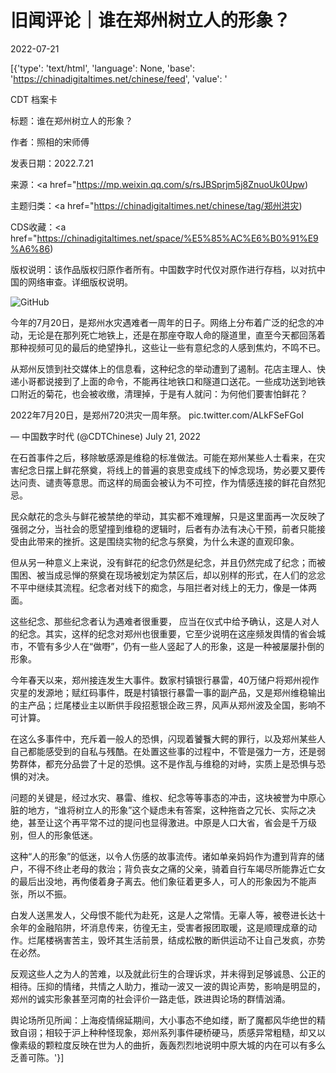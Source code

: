 # 旧闻评论｜谁在郑州树立人的形象？

2022-07-21

[{'type': 'text/html', 'language': None, 'base': 'https://chinadigitaltimes.net/chinese/feed', 'value': '

CDT 档案卡

标题：谁在郑州树立人的形象？

作者：照相的宋师傅

发表日期：2022.7.21

来源：<a href="https://mp.weixin.qq.com/s/rsJBSprjm5j8ZnuoUk0Upw)

主题归类：<a href="https://chinadigitaltimes.net/chinese/tag/郑州洪灾)

CDS收藏：<a href="https://chinadigitaltimes.net/space/%E5%85%AC%E6%B0%91%E9%A6%86)

版权说明：该作品版权归原作者所有。中国数字时代仅对原作进行存档，以对抗中国的网络审查。详细版权说明。





![GitHub](https://chinadigitaltimes.net/chinese/files/2022/07/image-1658394787794.png)

今年的7月20日，是郑州水灾遇难者一周年的日子。网络上分布着广泛的纪念的冲动，无论是在那列死亡地铁上，还是在那座夺取人命的隧道里，直至今天都回荡着那种视频可见的最后的绝望挣扎，这些让一些有意纪念的人感到焦灼，不鸣不已。

从郑州反馈到社交媒体上的信息看，这种纪念的举动遭到了遏制。花店主理人、快递小哥都说接到了上面的命令，不能再往地铁口和隧道口送花。一些成功送到地铁口附近的菊花，也会被收缴，清理掉，于是有人就问：为何他们要害怕鲜花？



2022年7月20日，是郑州720洪灾一周年祭。 pic.twitter.com/ALkFSeFGoI

&mdash; 中国数字时代 (@CDTChinese) July 21, 2022



在石首事件之后，移除敏感源是维稳的标准做法。可能在郑州某些人士看来，在灾害纪念日摆上鲜花祭奠，将线上的普遍的哀思变成线下的悼念现场，势必要又要传达问责、谴责等意思。而这样的局面会被认为不可控，作为情感连接的鲜花自然犯忌。

民众献花的念头与鲜花被禁绝的举动，其实都不难理解，只是这里面再一次反映了强弱之分，当社会的愿望撞到维稳的逻辑时，后者有办法有决心干预，前者只能接受由此带来的挫折。这是围绕实物的纪念与祭奠，为什么未遂的直观印象。

但从另一种意义上来说，没有鲜花的纪念仍然是纪念，并且仍然完成了纪念；而被围困、被当成忌惮的祭奠在现场被划定为禁区后，却以别样的形式，在人们的忿忿不平中继续其流程。纪念者对线下的痴念，与阻拦者对线上的无力，像是一体两面。

这些纪念、那些纪念者认为遇难者很重要， 应当在仪式中给予确认，这是人对人的纪念。其实，这样的纪念对郑州也很重要，它至少说明在这座频发舆情的省会城市，不管有多少人在“做嘢”，仍有一些人竖起了人的形象，这是一种被屡屡扑倒的形象。

今年春天以来，郑州接连发生大事件。数家村镇银行暴雷，40万储户将郑州视作灾星的发源地；赋红码事件，既是村镇银行暴雷一事的副产品，又是郑州维稳输出的主产品；烂尾楼业主以断供手段招惹银企政三界，风声从郑州波及全国，影响不可计算。

在这么多事件中，充斥着一般人的恐惧，闪现着饕餮大鳄的罪行，以及郑州某些人自己都能感受到的自私与残酷。在处置这些事的过程中，不管是强力一方，还是弱势群体，都充分品尝了十足的恐惧。这不是作乱与维稳的对峙，实质上是恐惧与恐惧的对决。

问题的关键是，经过水灾、暴雷、维权、纪念等等事态的冲击，这块被誉为中原心脏的地方，“谁将树立人的形象”这个疑虑未有答案，这种拖沓之冗长、实际之决绝，甚至让这个再平常不过的提问也显得激进。中原是人口大省，省会是千万级别，但人的形象低迷。

这种“人的形象”的低迷，以令人伤感的故事流传。诸如单亲妈妈作为遭到背弃的储户，不得不终止老母的救治；背负丧女之痛的父亲，骑着自行车竭尽所能靠近亡女的最后出没地，再佝偻着身子离去。他们象征着更多人，可人的形象因为不能声张，所以不振。

白发人送黑发人，父母恨不能代为赴死，这是人之常情。无辜人等，被卷进长达十余年的金融陷阱，坏消息传来，彷徨无主，受害者报团取暖，这是顺理成章的动作。烂尾楼祸害苦主，毁坏其生活前景，结成松散的断供运动不让自己发疯，亦势在必然。

反观这些人之为人的苦难，以及就此衍生的合理诉求，并未得到足够诚恳、公正的相待。压抑的情绪，共情之人助力，推动一波又一波的舆论声势，影响是明显的，郑州的诚实形象甚至河南的社会评价一路走低，跌进舆论场的群情汹涌。

舆论场所见所闻：上海疫情绵延期间，大小事态不绝如缕，断了魔都风华绝世的精致自诩；相较于沪上种种怪现象，郑州系列事件硬桥硬马，质感异常粗糙，却又以像素级的颗粒度反映在世为人的曲折，轰轰烈烈地说明中原大城的内在可以有多么乏善可陈。'}]